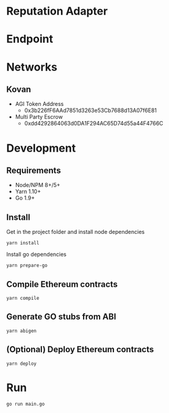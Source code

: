 # Reputation Adapter

# Endpoint

# Networks

## Kovan 

* AGI Token Address
  * 0x3b226fF6AAd7851d3263e53Cb7688d13A07f6E81
* Multi Party Escrow
  * 0xdd4292864063d0DA1F294AC65D74d55a44F4766C

# Development
  

## Requirements

* Node/NPM 8+/5+
* Yarn 1.10+
* Go 1.9+

## Install

Get in the project folder and install node dependencies

`yarn install`

Install go dependencies

`yarn prepare-go`

## Compile Ethereum contracts

`yarn compile`

## Generate GO stubs from ABI

`yarn abigen`

## (Optional) Deploy Ethereum contracts

`yarn deploy`

# Run 

```sh
go run main.go
```



